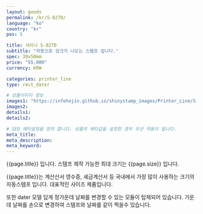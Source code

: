 ```yaml
---
layout: goods
permalink: /kr/S-827D/
language: "ko"
country: "kr"
pos: 5

title: 샤이니 S-827D
subtitle: "자동으로 잉크가 나오는 스템프 입니다."
spec: 30x50mm
price: "55,000"
currency: KRW

categories: printer_line
type: rect_dater

# 상품이미지 정보
images1: "https://infohojin.github.io/shinystamp_images/Printer_Line/S-827D/S-827D_1.jpg"
images2:
details1:
details2:    

# SEO 메타설정을 정의 합니다. 상품의 메타값을 설정한 경우 우선 적용이 됩니다.
meta_title: 
meta_description:
meta_keyword:
---
```


{{page.title}} 입니다. 스템프 제작 가능한 최대 크기는 {{page.size}} 입니다. 

{{page.title}}는 계산산서 영수증, 셰금계산서 등 국내에서 가장 많이 사용하는 크기의 자동스템프 입니다. 대표적인 사이즈 제품입니다.

또한 dater 모델 답게 정가운데 날짜를 변경할 수 있는 모듈이 탑제되어 있습니다. 가운데 날짜를 손으로 변경하여 스템프와 날짜를 같이 찍을수 있습니다.